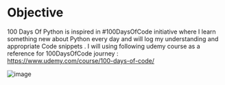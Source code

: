 # Objective
100 Days Of Python is inspired in #100DaysOfCode initiative where I learn something new about Python every day and will log my understanding and appropriate Code snippets .
I will using following udemy course as a reference for 100DaysOfCode journey : https://www.udemy.com/course/100-days-of-code/

![image](https://user-images.githubusercontent.com/67382446/109487555-5e4bff80-7aaa-11eb-918b-3ba646d4e363.png)
